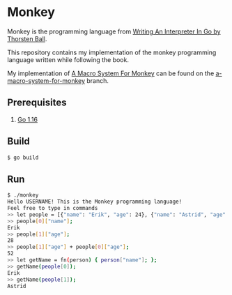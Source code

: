 # Monkey

Monkey is the programming language from [Writing An Interpreter In Go by Thorsten Ball](https://interpreterbook.com).

This repository contains my implementation of the monkey programming language written while following the book.

My implementation of [A Macro System For Monkey](https://interpreterbook.com/lost) can be found on the [a-macro-system-for-monkey](https://github.com/ChrisWilding/monkey/tree/a-macro-system-for-monkey) branch.

## Prerequisites

1. [Go 1.16](https://golang.org/doc/install)

## Build

```sh
$ go build
```

## Run

```sh
$ ./monkey
Hello USERNAME! This is the Monkey programming language!
Feel free to type in commands
>> let people = [{"name": "Erik", "age": 24}, {"name": "Astrid", "age": 28}];
>> people[0]["name"];
Erik
>> people[1]["age"];
28
>> people[1]["age"] + people[0]["age"];
52
>> let getName = fn(person) { person["name"]; };
>> getName(people[0]);
Erik
>> getName(people[1]);
Astrid
```
